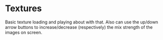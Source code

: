 # Textures
Basic texture loading and playing about with that.
Also can use the up/down arrow buttons to increase/decrease (respectively) the mix strength of the images on screen.
